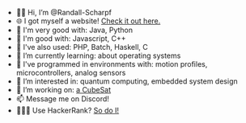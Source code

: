 - 👋🏼 Hi, I’m @Randall-Scharpf
- 🌐 I got myself a website! [Check it out here.](https://randallscharpf.com)
- 🥇 I'm very good with: Java, Python
- 🥈 I'm good with: Javascript, C++
- 🥉 I've also used: PHP, Batch, Haskell, C
- 🌱 I’m currently learning: about operating systems
- 🤖 I've programmed in environments with: motion profiles, microcontrollers, analog sensors
- 👀 I’m interested in: quantum computing, embedded system design
- 🤝 I’m working on: [a CubeSat](bruinspace.com/projects/rapid)
- 📫 Message me on Discord!
- 👨🏻‍💻 Use HackerRank? [So do I!](https://www.hackerrank.com/profile/h1017491)

<!---
Randall-Scharpf/Randall-Scharpf is a ✨ special ✨ repository because its `README.md` (this file) appears on your GitHub profile.
You can click the Preview link to take a look at your changes.
--->
